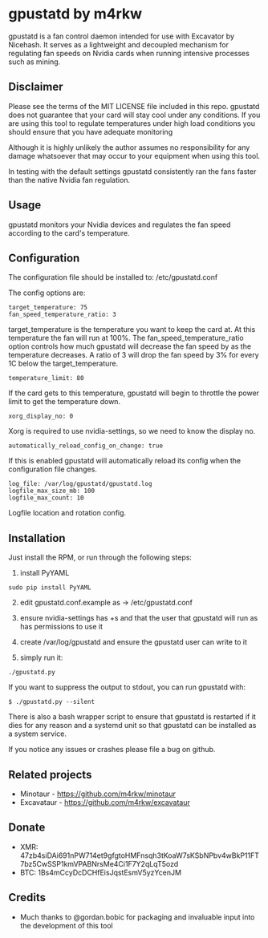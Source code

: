 # gpustatd by m4rkw

gpustatd is a fan control daemon intended for use with Excavator by Nicehash. It
serves as a lightweight and decoupled mechanism for regulating fan speeds on
Nvidia cards when running intensive processes such as mining.


## Disclaimer

Please see the terms of the MIT LICENSE file included in this repo. gpustatd
does not guarantee that your card will stay cool under any conditions. If you
are using this tool to regulate temperatures under high load conditions you
should ensure that you have adequate monitoring

Although it is highly unlikely the author assumes no responsibility for any
damage whatsoever that may occur to your equipment when using this tool.

In testing with the default settings gpustatd consistently ran the fans
faster than the native Nvidia fan regulation.


## Usage

gpustatd monitors your Nvidia devices and regulates the fan speed according to
the card's temperature.


## Configuration

The configuration file should be installed to: /etc/gpustatd.conf

The config options are:

````
target_temperature: 75
fan_speed_temperature_ratio: 3
````

target_temperature is the temperature you want to keep the card at. At this
temperature the fan will run at 100%. The fan_speed_temperature_ratio option
controls how much gpustatd will decrease the fan speed by as the temperature
decreases. A ratio of 3 will drop the fan speed by 3% for every 1C below the
target_temperature.

````
temperature_limit: 80
````

If the card gets to this temperature, gpustatd will begin to throttle the
power limit to get the temperature down.

````
xorg_display_no: 0
````

Xorg is required to use nvidia-settings, so we need to know the display no.

````
automatically_reload_config_on_change: true
````

If this is enabled gpustatd will automatically reload its config when the
configuration file changes.

````
log_file: /var/log/gpustatd/gpustatd.log
logfile_max_size_mb: 100
logfile_max_count: 10
````

Logfile location and rotation config.


## Installation

Just install the RPM, or run through the following steps:

1. install PyYAML

````
sudo pip install PyYAML
````

2. edit gpustatd.conf.example as -> /etc/gpustatd.conf

3. ensure nvidia-settings has +s and that the user that gpustatd will run as has
permissions to use it

4. create /var/log/gpustatd and ensure the gpustatd user can write to it

5. simply run it:

````
./gpustatd.py
````

If you want to suppress the output to stdout, you can run gpustatd with:

````
$ ./gpustatd.py --silent
````

There is also a bash wrapper script to ensure that gpustatd is restarted if it
dies for any reason and a systemd unit so that gpustatd can be installed as a
system service.

If you notice any issues or crashes please file a bug on github.


## Related projects

- Minotaur - https://github.com/m4rkw/minotaur
- Excavataur - https://github.com/m4rkw/excavataur


## Donate

- XMR: 47zb4siDAi691nPW714et9gfgtoHMFnsqh3tKoaW7sKSbNPbv4wBkP11FT7bz5CwSSP1kmVPABNrsMe4Ci1F7Y2qLqT5ozd
- BTC: 1Bs4mCcyDcDCHfEisJqstEsmV5yzYcenJM


## Credits

- Much thanks to @gordan.bobic for packaging and invaluable input into the
  development of this tool
